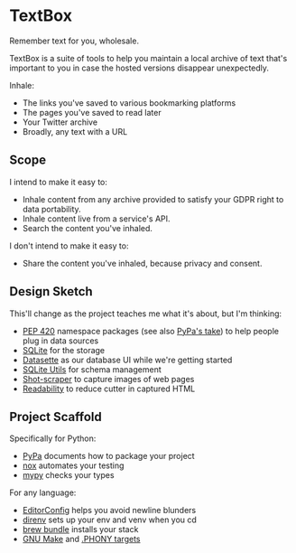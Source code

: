 # TextBox

Remember text for you, wholesale.

TextBox is a suite of tools to help you maintain a local archive of text that's important to you in case the hosted versions disappear unexpectedly.

Inhale:

- The links you've saved to various bookmarking platforms
- The pages you've saved to read later
- Your Twitter archive
- Broadly, any text with a URL

## Scope

I intend to make it easy to:

- Inhale content from any archive provided to satisfy your GDPR right to data portability.
- Inhale content live from a service's API.
- Search the content you've inhaled.

I don't intend to make it easy to:

- Share the content you've inhaled, because privacy and consent.

## Design Sketch

This'll change as the project teaches me what it's about, but I'm thinking:

- [PEP 420][pep-420] namespace packages (see also [PyPa's take][pypa-420]) to help people plug in data sources
- [SQLite][sqlite] for the storage
- [Datasette][datasette] as our database UI while we're getting started
- [SQLite Utils][sqlite-utils] for schema management
- [Shot-scraper] to capture images of web pages
- [Readability] to reduce cutter in captured HTML

## Project Scaffold

Specifically for Python:

- [PyPa][pypa] documents how to package your project
- [nox] automates your testing
- [mypy] checks your types

For any language:

- [EditorConfig][editorconfig] helps you avoid newline blunders
- [direnv] sets up your env and venv when you cd
- [brew bundle][brew-bundle] installs your stack
- [GNU Make][make] and [.PHONY targets][PHONY]

[PHONY]: https://www.gnu.org/software/make/manual/html_node/Phony-Targets.html
[brew-bundle]: https://docs.brew.sh/Manpage#bundle-subcommand
[datasette]: https://datasette.io/
[direnv]: https://direnv.net/
[editorconfig]: https://editorconfig.org/
[make]: https://www.gnu.org/software/make/
[mypy]: https://www.mypy-lang.org
[nox]: https://nox.thea.codes/en/stable/
[pep-420]: https://peps.python.org/pep-0440/
[pypa-420]: https://packaging.python.org/en/latest/guides/packaging-namespace-packages/
[pypa]: https://packaging.python.org/en/latest/
[readability]: https://github.com/mozilla/readability
[shot-scraper]: https://datasette.io/tools/shot-scraper
[sqlite-utils]: https://github.com/simonw/sqlite-utils
[sqlite]: https://www.sqlite.org/index.html
